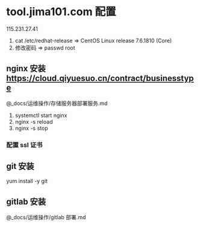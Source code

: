 # tool.jima101.com 配置

115.231.27.41

1. cat /etc/redhat-release => CentOS Linux release 7.6.1810 (Core)
2. 修改密码 => passwd root

## nginx 安装<https://cloud.qiyuesuo.cn/contract/businesstype>

@\_docs/运维操作/存储服务器部署服务.md

1. systemctl start nginx
2. nginx -s reload
3. nginx -s stop

### 配置 ssl 证书

## git 安装

yum install -y git

## gitlab 安装

@\_docs/运维操作/gitlab 部署.md
